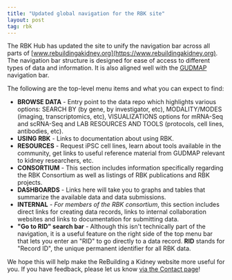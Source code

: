 ```yaml
---
title: "Updated global navigation for the RBK site"
layout: post
tag: rbk
---
```


The RBK Hub has updated the site to unify the navigation bar across all parts of [www.rebuildingakidney.org](https://www.rebuildingakidney.org). The navigation bar structure is designed for ease of access to different types of data and information. It is also aligned well with the [GUDMAP](https://www.gudmap.org) navigation bar.

The following are the top-level menu items and what you can expect to find:

* **BROWSE DATA** - Entry point to the data repo which highlights various options: SEARCH BY (by gene, by investigator, etc), MODALITY/MODES (imaging, transcriptomics, etc), VISUALIZATIONS options for mRNA-Seq and scRNA-Seq and LAB RESOURCES AND TOOLS (protocols, cell lines, antibodies, etc).
* **USING RBK** - Links to documentation about using RBK.
* **RESOURCES** - Request iPSC cell lines, learn about tools available in the community, get links to useful reference material from GUDMAP relevant to kidney researchers, etc.
* **CONSORTIUM** - This section includes information specifically regarding the RBK Consortium as well as listings of RBK publications and RBK projects.
* **DASHBOARDS** - Links here will take you to graphs and tables that summarize the available data and data submissions.
* **INTERNAL** - *For members of the RBK consortium*, this section includes direct links for creating data records, links to internal collaboration websites and links to documentation for submitting data.
* **"Go to RID" search bar** - Although this isn't technically part of the navigation, it is a useful feature on the right side of the top menu bar that lets you enter an "RID" to go directly to a data record. **RID** stands for "Record ID", the unique permanent identifier for all RBK data.

We hope this will help make the ReBuilding a Kidney website more useful for you. If you have feedback, please let us know [via the Contact page](/contact/)!
